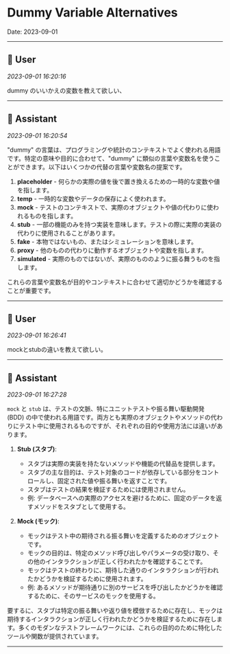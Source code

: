 # Dummy Variable Alternatives

Date: 2023-09-01

---

## 👤 User
*2023-09-01 16:20:16*

dummy のいいかえの変数を教えて欲しい、

---

## 🤖 Assistant
*2023-09-01 16:20:54*

"dummy" の言葉は、プログラミングや統計のコンテキストでよく使われる用語です。特定の意味や目的に合わせて、"dummy" に類似の言葉や変数名を使うことができます。以下はいくつかの代替の言葉や変数名の提案です。

1. **placeholder** - 何らかの実際の値を後で置き換えるための一時的な変数や値を指します。
2. **temp** - 一時的な変数やデータの保存によく使われます。
3. **mock** - テストのコンテキストで、実際のオブジェクトや値の代わりに使われるものを指します。
4. **stub** - 一部の機能のみを持つ実装を意味します。テストの際に実際の実装の代わりに使用されることがあります。
5. **fake** - 本物ではないもの、またはシミュレーションを意味します。
6. **proxy** - 他のものの代わりに動作するオブジェクトや変数を指します。
7. **simulated** - 実際のものではないが、実際のもののように振る舞うものを指します。

これらの言葉や変数名が目的やコンテキストに合わせて適切かどうかを確認することが重要です。

---

## 👤 User
*2023-09-01 16:26:41*

mockとstubの違いを教えて欲しい。

---

## 🤖 Assistant
*2023-09-01 16:27:28*

`mock` と `stub` は、テストの文脈、特にユニットテストや振る舞い駆動開発 (BDD) の中で使われる用語です。両方とも実際のオブジェクトやメソッドの代わりにテスト中に使用されるものですが、それぞれの目的や使用方法には違いがあります。

1. **Stub (スタブ)**:
    - スタブは実際の実装を持たないメソッドや機能の代替品を提供します。
    - スタブの主な目的は、テスト対象のコードが依存している部分をコントロールし、固定された値や振る舞いを返すことです。
    - スタブはテストの結果を検証するためには使用されません。
    - 例: データベースへの実際のアクセスを避けるために、固定のデータを返すメソッドをスタブとして使用する。

2. **Mock (モック)**:
    - モックはテスト中の期待される振る舞いを定義するためのオブジェクトです。
    - モックの目的は、特定のメソッド呼び出しやパラメータの受け取り、その他のインタラクションが正しく行われたかを確認することです。
    - モックはテストの終わりに、期待した通りのインタラクションが行われたかどうかを検証するために使用されます。
    - 例: あるメソッドが期待通りに別のサービスを呼び出したかどうかを確認するために、そのサービスのモックを使用する。

要するに、スタブは特定の振る舞いや返り値を模倣するために存在し、モックは期待するインタラクションが正しく行われたかどうかを検証するために存在します。多くのモダンなテストフレームワークには、これらの目的のために特化したツールや関数が提供されています。

---
